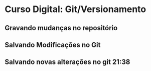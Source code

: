 # Curso Digital: Git/Versionamento

## Gravando mudanças no repositório

## Salvando Modificações no Git

## Salvando novas alterações no git 21:38